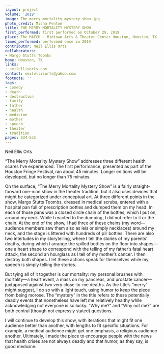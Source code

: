 ```yaml
---
layout: project
volume: '2019'
image: The_merry_mortality_mystery_show.jpg
photo_credit: Misha Penton
title: THE MERRY MORTALITY MYSTERY SHOW
first_performed: first performed on October 29, 2019
place: The MATCH - Midtown Arts & Theater Center Houston, Houston, TX
times_performed: performed once in 2019
contributor: Neil Ellis Orts
collaborators:
- Margo Stutts Toombs
home: Houston, TX
links:
- neilellisorts.com
contact: neilellisorts@yahoo.com
footnote: ''
tags:
- comedy
- death
- destruction
- family
- father
- health
- medicine
- mother
- speech
- theater
- tradition
pages: 534-535
---
```



Neil Ellis Orts

“The Merry Mortality Mystery Show” addresses three different health scares I’ve experienced. The first performance, presented as part of the Houston Fringe Festival, ran about 45 minutes. Longer editions will be developed, but no longer than 75 minutes.

On the surface, “The Merry Mortality Mystery Show” is a fairly straight-forward one-man show in the theater tradition, but it also uses devices that might be categorized under conceptual art. At three different points in the show, Margo Stutts Toombs, dressed in medical scrubs, entered with a hospital pan full of prescription bottles and dumped them on my head. In each of those pans was a closed circle chain of the bottles, which I put on, around my neck. While I reacted to the dumping, I did not refer to it or the chain. At the end of the show, I had three of these chains (my word—audience members saw them also as leis or simply necklaces) around my neck, and the stage is littered with hundreds of pill bottles. There are also two interludes in my storytelling, where I tell the stories of my parents’ deaths, during which I arrange the spilled bottles on the floor into shapes—one a heart shape to correspond with the telling of my father’s fatal heart attack, the second an hourglass as I tell of my mother’s cancer. I then destroy both shapes. I let these actions speak for themselves while my speech is simply telling the stories.

But tying all of it together is our mortality: my personal brushes with mortality—a heart event, a mass on my pancreas, and prostate cancer—juxtaposed against two very close-to-me deaths. As the title’s “merry” might suggest, I do so with a light touch, using humor to keep the piece from being morose. The “mystery” in the title refers to these potentially deadly events that nonetheless have left me relatively healthy while acknowledging not everyone is so lucky. “Why me?” and “Why not me?” are both central (though not expressly stated) questions.

I will continue to develop this show, with iterations that might fit one audience better than another, with lengths to fit specific situations. For example, a medical audience might get one emphasis, a religious audience another. Ultimately, I made the piece to encourage people with the news that health crises are not always deadly and that humor, as they say, is good medicine.
